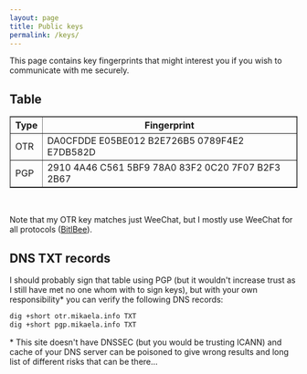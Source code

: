 ```yaml
---
layout: page
title: Public keys
permalink: /keys/
---
```


This page contains key fingerprints that might interest you if you wish
to communicate with me securely.

## Table

<table border="1">
    <tr>
        <th>Type</th>
        <th>Fingerprint</th>
    </tr>
    <tr>
        <td>OTR</td>
        <td>DA0CFDDE E05BE012 B2E726B5 0789F4E2 E7DB582D</td>
    </tr>
    <tr>
        <td>PGP</td>
        <td>2910 4A46 C561 5BF9 78A0  83F2 0C20 7F07 B2F3 2B67</td>
    </tr>
</table>

<br/>

Note that my OTR key matches just WeeChat, but I mostly use WeeChat for
all protocols ([BitlBee](http://www.bitlbee.org/)).

## DNS TXT records

I should probably sign that table using PGP (but it wouldn't increase
trust as I still have met no one whom with to sign keys), but with your
own responsibility\* you can verify the following DNS records:

```bash
dig +short otr.mikaela.info TXT
dig +short pgp.mikaela.info TXT
```

\* This site doesn't have DNSSEC (but you would be trusting ICANN) and
cache of your DNS server can be poisoned to give wrong results and long
list of different risks that can be there…

